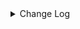 <details><summary> Change Log </summary>

| Change | Commit | Version |
| --- | --- | --- |
|[Feature][Restapi] Allow metrics information to be associated to logical plan nodes (#7786)|https://github.com/apache/seatunnel/commit/6b7c53d03c|2.3.9|
|[Improve] Remove use `SeaTunnelSink::getConsumedType` method and mark it as deprecated (#5755)|https://github.com/apache/seatunnel/commit/8de7408100|2.3.4|
|[Improve][build] Give the maven module a human readable name (#4114)|https://github.com/apache/seatunnel/commit/d7cd601051|2.3.1|
|[Improve][Project] Code format with spotless plugin. (#4101)|https://github.com/apache/seatunnel/commit/a2ab166561|2.3.1|
|[Feature][Connector] add get source method to all source connector (#3846)|https://github.com/apache/seatunnel/commit/417178fb84|2.3.1|
|[Hotfix][OptionRule] Fix option rule about all connectors (#3592)|https://github.com/apache/seatunnel/commit/226dc6a119|2.3.0|
|[Improve][Connector-V2][Socket] Unified exception for socket source &amp; sink connector (#3511)|https://github.com/apache/seatunnel/commit/581292f210|2.3.0|
|[feature][connector][socket] Add Socket Connector Option Rules (#3317)|https://github.com/apache/seatunnel/commit/b85317bcbe|2.3.0|
|[Improve][all] change Log to @Slf4j (#3001)|https://github.com/apache/seatunnel/commit/6016100f12|2.3.0-beta|
|[DEV][Api] Replace SeaTunnelContext with JobContext and remove singleton pattern (#2706)|https://github.com/apache/seatunnel/commit/cbf82f755c|2.2.0-beta|
|[#2606]Dependency management split (#2630)|https://github.com/apache/seatunnel/commit/fc047be69b|2.2.0-beta|
|[Feature][Connector-V2] Socket Connector Sink (#2549)|https://github.com/apache/seatunnel/commit/94f4600a4e|2.2.0-beta|
|[api-draft][Optimize] Optimize module name (#2062)|https://github.com/apache/seatunnel/commit/f79e3112b1|2.2.0-beta|

</details>
